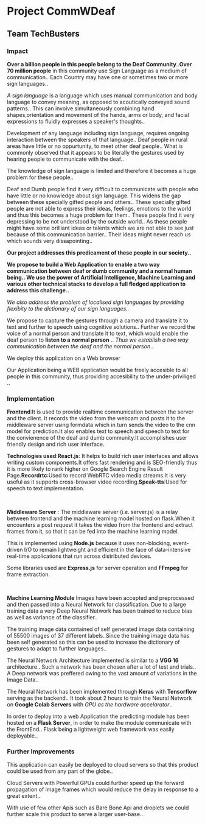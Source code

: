 # Project CommWDeaf
## Team TechBusters

### Impact

 **Over a  billion people in this people belong to the Deaf Community**..**Over 70 million people** in this community use Sign Language as a medium of communication.. Each Country may have one or sometimes two or more sign languages.. 

 *A sign language* is a language which uses manual communication and body language to convey meaning, as opposed to acoutically conveyed sound patterns.. This can involve simultaneously combining hand shapes,orientation and movement of the hands, arms or body, and facial expressions to fluidly expresses a speaker's thoughts..

 Development of any language including sign language, requires ongoing interaction between the speakers of that language.. Deaf people in rural areas have little or no oppurtunity, to meet other deaf people.. What is commonly observed that it appears to be literally the gestures used by hearing people to communicate with the deaf.. 

 The knowledge of sign language is limited and therefore it becomes a huge problem for these people.. 

 Deaf and Dumb people find it very difficult to communicate with people who have little or no knowledge about sign language. This widens the gap between these specially gifted people and others.. These specially gifted people are not able to express their ideas, feelings, emotions to the world and thus this becomes a huge problem for them.. These people find it very depressing to be not understood by the outside world.. As these people might have some brilliant ideas or talents which we are not able to see just because of this communication barrier.. Their ideas might never reach us which sounds very dissapointing..

 **Our project addresses this predicament of these people in our society..**

 **We propose to build a Web Application to enable a two way communication between  deaf or dumb community and a normal human being.. We use the power of Artificial Intelligence, Machine Learning and various other technical stacks to develop a full fledged application to address this challenge..**

 *We also address the problem of localised sign languages by providing flexibity to the dictionary of our sign languages..*

 We propose to capture the gestures through a camera and translate it to text and further to speech using cognitive solutions.. Further we record the voice of a normal person and translate it to text, which would enable the deaf person to **listen to a normal person** .. *Thus we establish a two way communication between the deaf and the normal person*..

 We deploy this application on a Web browser

 Our Application being a WEB application would be freely accesible to all people in this community, thus providing accesibility to the under-priviliged ..

 
### Implementation

**Frontend**:It is used  to provide realtime communication between the server and the client. It records the video from the webcam and posts it to the middleware server using formdata which in turn sends the video to the cnn model for prediction.It also enables text to speech and speech to text for the convienence of the deaf and dumb community.It accomplishes user friendly design and rich user interface.

**Technologies used**:**React.js**:
It helps to build rich user interfaces and allows writing custom components.It offers fast rendering and is SEO-friendly thus it is more likely to rank higher on  Google Search Engine Result Page.**Recordrtc**:Used to record WebRTC video media streams.It is very useful as it supports cross-browser video recording.**Speak-tts**:Used for speech to text implementation.

<br/>

 **Middleware Server** :
 The middleware server (i.e. server.js) is a relay between frontend and the machine learning model hosted on flask.When it encounters a post request it takes the video from the frontend and extract frames from it, so that it can be fed into the machine learning model.

 This is implemented using **Node.js** because it uses non-blocking, event-driven I/O to remain lightweight and efficient in the face of data-intensive real-time applications that run across distributed devices.

 Some libraries used are **Express.js** for server operation and **FFmpeg** for frame extraction.

<br/>

**Machine Learning Module**
Images have been accepted and preprocessed and then passed into a Neural Network for classification. Due to a large training data a very Deep Neural Network has been trained to reduce bias as well as variance of the classifier..

The training image data contained of self generated image data containing of 55500 images of 37 different labels..Since the training image data has been self generated so this can be used to increase the dictionary of gestures to adapt to further languages..

The Neural Network Architecture implemented is similar to a **VGG 16** architecture.. Such a network has been chosen after a lot of test and trials.. A Deep network was preffered owing to the vast amount of variations in the Image Data..

The Neural Network has been implemented through **Keras** with **Tensorflow** serving as the backend.. It took about 2 hours to train the Neural Network on **Google Colab Servers** with *GPU as the hardware accelarator*.. 

In order to deploy into a web Application the predicting module has been hosted on a **Flask Server**, in order to make the module communicate with the FrontEnd.. Flask being a lightweight web framework was easily deployable..

### Further Improvements

This application can easily be deployed to cloud servers so that this product could be used from any part of the globe..

Cloud Servers with Powerful GPUs could further speed up the forward propagation of image frames which would reduce the delay in response to a great extent..

With use of few other Apis such as Bare Bone Api and droplets we could further scale this product to serve a larger user-base..










